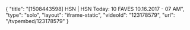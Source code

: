 {
    "title": "[1508443598] HSN | HSN Today: 10 FAVES 10.16.2017 - 07 AM",
    "type": "solo",
    "layout": "iframe-static",
    "videoId": "123178579",
    "url": "\/tvpembed\/123178579"
}
